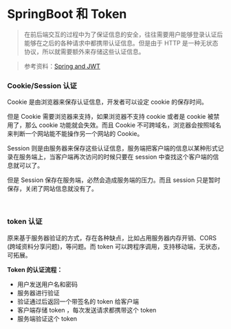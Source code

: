 # SpringBoot 和 Token

> 在前后端交互的过程中为了保证信息的安全，往往需要用户能够登录认证后能够在之后的各种请求中都携带认证信息。但是由于 HTTP 是一种无状态协议，所以就需要额外来存储这些认证信息。

> 参考资料：[Spring and JWT](https://blog.softtek.com/en/token-based-api-authentication-with-spring-and-jwt)

### Cookie/Session 认证

Cookie 是由浏览器来保存认证信息，开发者可以设定 cookie 的保存时间。

但是 Cookie 需要浏览器来支持，如果浏览器不支持 cookie 或者是 cookie 被禁用了，那么 cookie 功能就会失效。而且 Cookie 不可跨域名，浏览器会按照域名来判断一个网站能不能操作另一个网站的 Cookie。

Session 则是由服务器来保存这些认证信息，服务端把客户端的信息以某种形式记录在服务端上，当客户端再次访问的时候只要在 session 中查找这个客户端的信息就可以了。

但是 Session 保存在服务端，必然会造成服务端的压力。而且 session 只是暂时保存，关闭了网站信息就没有了。

<br>

###  token 认证

原来基于服务器验证的方式，存在各种缺点，比如占用服务器内存开销、CORS (跨域资料分享问题)，等问题。而 token 可以跨程序调用，支持移动端，无状态，可拓展。

**Token 的认证流程：**

- 用户发送用户名和密码
- 服务器进行验证
- 验证通过后返回一个带签名的 token 给客户端
- 客户端存储 token ，每次发送请求都携带这个 token 
- 服务端验证这个 token 

 
